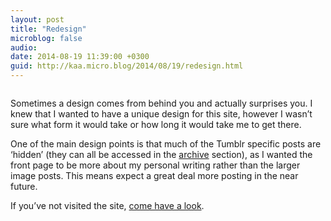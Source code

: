 ```yaml
---
layout: post
title: "Redesign"
microblog: false
audio: 
date: 2014-08-19 11:39:00 +0300
guid: http://kaa.micro.blog/2014/08/19/redesign.html
---
```

<p><img src="http://www.kaa.bz/uploads/2018/7b40b983ae.jpg" alt="" /></p>

<p>Sometimes a design comes from behind you and actually surprises you. I knew that I wanted to have a unique design for this site, however I wasn&rsquo;t sure what form it would take or how long it would take me to get there.</p>

<p>One of the main design points is that much of the Tumblr specific posts are &lsquo;hidden&rsquo; (they can all be accessed in the <a href="http://khaledaboualfa.co/archive">archive</a> section), as I wanted the front page to be more about my personal writing rather than the larger image posts. This means expect a great deal more posting in the near future.</p>

<p>If you&rsquo;ve not visited the site, <a href="http://khaledaboualfa.co">come have a look</a>.</p>
